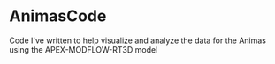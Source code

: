 # AnimasCode
Code I've written to help visualize and analyze the data for the Animas using the APEX-MODFLOW-RT3D model
